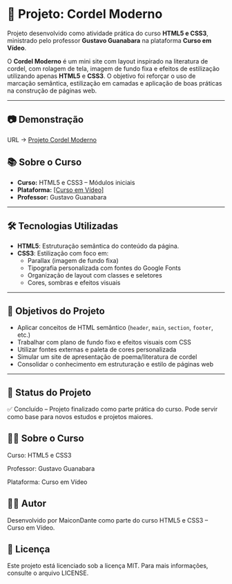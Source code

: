 # 📜 Projeto: Cordel Moderno

Projeto desenvolvido como atividade prática do curso **HTML5 e CSS3**, ministrado pelo professor **Gustavo Guanabara** na plataforma **Curso em Vídeo**.

O **Cordel Moderno** é um mini site com layout inspirado na literatura de cordel, com rolagem de tela, imagem de fundo fixa e efeitos de estilização utilizando apenas **HTML5** e **CSS3**. O objetivo foi reforçar o uso de marcação semântica, estilização em camadas e aplicação de boas práticas na construção de páginas web.

---

## 📷 Demonstração
URL -> <a href="#">Projeto Cordel Moderno</a>

## 📚 Sobre o Curso

- **Curso:** HTML5 e CSS3 – Módulos iniciais
- **Plataforma:** <a href="https://www.cursoemvideo.com/">[Curso em Vídeo]</a>
- **Professor:** Gustavo Guanabara

---

## 🛠️ Tecnologias Utilizadas

- **HTML5**: Estruturação semântica do conteúdo da página.
- **CSS3**: Estilização com foco em:
  - Parallax (imagem de fundo fixa)
  - Tipografia personalizada com fontes do Google Fonts
  - Organização de layout com classes e seletores
  - Cores, sombras e efeitos visuais

---

## 🎯 Objetivos do Projeto

- Aplicar conceitos de HTML semântico (`header`, `main`, `section`, `footer`, etc.)
- Trabalhar com plano de fundo fixo e efeitos visuais com CSS
- Utilizar fontes externas e paleta de cores personalizada
- Simular um site de apresentação de poema/literatura de cordel
- Consolidar o conhecimento em estruturação e estilo de páginas web

---

## 📌 Status do Projeto
✅ Concluído – Projeto finalizado como parte prática do curso. Pode servir como base para novos estudos e projetos maiores.

## 👨‍🏫 Sobre o Curso
Curso: HTML5 e CSS3

Professor: Gustavo Guanabara

Plataforma: Curso em Vídeo

## 👨‍💻 Autor
Desenvolvido por MaiconDante como parte do curso HTML5 e CSS3 – Curso em Vídeo.

## 📄 Licença
Este projeto está licenciado sob a licença MIT. Para mais informações, consulte o arquivo LICENSE.